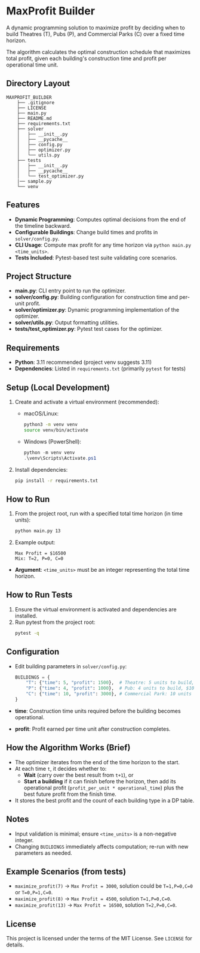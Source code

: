 # MaxProfit Builder

A dynamic programming solution to maximize profit by deciding when to build Theatres (T), Pubs (P), and Commercial Parks (C) over a fixed time horizon.

The algorithm calculates the optimal construction schedule that maximizes total profit, given each building's construction time and profit per operational time unit.

## Directory Layout
```
MAXPROFIT_BUILDER
    ├── .gitignore
    ├── LICENSE
    ├── main.py
    ├── README.md
    ├── requirements.txt
    ├── solver
    │   ├── __init__.py
    │   ├── __pycache__
    │   ├── config.py
    │   ├── optimizer.py
    │   └── utils.py
    ├── tests
    │   ├── __init__.py
    │   ├── __pycache__
    │   └── test_optimizer.py
    |── sample.py
    └── venv
```

## Features
- **Dynamic Programming**: Computes optimal decisions from the end of the timeline backward.
- **Configurable Buildings**: Change build times and profits in `solver/config.py`.
- **CLI Usage**: Compute max profit for any time horizon via `python main.py <time_units>`.
- **Tests Included**: Pytest-based test suite validating core scenarios.

## Project Structure
- **main.py**: CLI entry point to run the optimizer.
- **solver/config.py**: Building configuration for construction time and per-unit profit.
- **solver/optimizer.py**: Dynamic programming implementation of the optimizer.
- **solver/utils.py**: Output formatting utilities.
- **tests/test_optimizer.py**: Pytest test cases for the optimizer.

## Requirements
- **Python**: 3.11 recommended (project venv suggests 3.11)
- **Dependencies**: Listed in `requirements.txt` (primarily `pytest` for tests)

## Setup (Local Development)
1. Create and activate a virtual environment (recommended):
   - macOS/Linux:
     ```bash
     python3 -m venv venv
     source venv/bin/activate
     ```
   - Windows (PowerShell):
     ```powershell
     python -m venv venv
     .\venv\Scripts\Activate.ps1
     ```

2. Install dependencies:
   ```bash
   pip install -r requirements.txt
   ```

## How to Run
1. From the project root, run with a specified total time horizon (in time units):
   ```bash
   python main.py 13
   ```

2. Example output:
   ```text
   Max Profit = $16500
   Mix: T=2, P=0, C=0
   ```

- **Argument**: `<time_units>` must be an integer representing the total time horizon.

## How to Run Tests
1. Ensure the virtual environment is activated and dependencies are installed.
2. Run pytest from the project root:
   ```bash
   pytest -q
   ```

## Configuration
- Edit building parameters in `solver/config.py`:
  ```python
  BUILDINGS = {
      "T": {"time": 5, "profit": 1500},  # Theatre: 5 units to build, $1500 per operational time unit
      "P": {"time": 4, "profit": 1000},  # Pub: 4 units to build, $1000 per operational time unit
      "C": {"time": 10, "profit": 3000}, # Commercial Park: 10 units to build, $3000 per operational time unit
  }
  ```

- **time**: Construction time units required before the building becomes operational.
- **profit**: Profit earned per time unit after construction completes.

## How the Algorithm Works (Brief)
- The optimizer iterates from the end of the time horizon to the start.
- At each time `t`, it decides whether to:
  - **Wait** (carry over the best result from `t+1`), or
  - **Start a building** if it can finish before the horizon, then add its operational profit (`profit_per_unit * operational_time`) plus the best future profit from the finish time.
- It stores the best profit and the count of each building type in a DP table.

## Notes
- Input validation is minimal; ensure `<time_units>` is a non-negative integer.
- Changing `BUILDINGS` immediately affects computation; re-run with new parameters as needed.

## Example Scenarios (from tests)
- `maximize_profit(7)` → `Max Profit = 3000`, solution could be `T=1,P=0,C=0` or `T=0,P=1,C=0`.
- `maximize_profit(8)` → `Max Profit = 4500`, solution `T=1,P=0,C=0`.
- `maximize_profit(13)` → `Max Profit = 16500`, solution `T=2,P=0,C=0`.

## License
This project is licensed under the terms of the MIT License. See `LICENSE` for details.